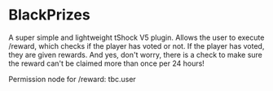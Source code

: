 # BlackPrizes

A super simple and lightweight tShock V5 plugin. Allows the user to execute /reward, which checks if the player has voted or not. If the player has voted, they are given rewards. And yes, don't worry, there is a check to make sure the reward can't be claimed more than once per 24 hours!

Permission node for /reward: tbc.user
